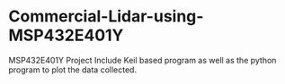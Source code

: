 # Commercial-Lidar-using-MSP432E401Y
MSP432E401Y Project
Include Keil based program as well as the python program to plot the data collected.
